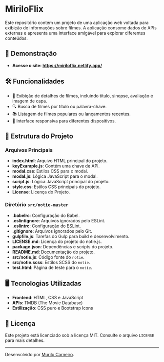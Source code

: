 # MiriloFlix

Este repositório contém um projeto de uma aplicação web voltada para exibição de informações sobre filmes. A aplicação consome dados de APIs externas e apresenta uma interface amigável para explorar diferentes conteúdos.

## 🚀 Demonstração

- **Acesse o site: https://miriloflix.netlify.app/**

## 🛠️ Funcionalidades

- 🎥 Exibição de detalhes de filmes, incluindo título, sinopse, avaliação e imagem de capa.
- 🔍 Busca de filmes por título ou palavra-chave.
- 📚 Listagem de filmes populares ou lançamentos recentes.
- 📱 Interface responsiva para diferentes dispositivos.

## 📂 Estrutura do Projeto

### Arquivos Principais

- **index.html**: Arquivo HTML principal do projeto.
- **keyExample.js**: Contém uma chave de API.
- **modal.css**: Estilos CSS para o modal.
- **modal.js**: Lógica JavaScript para o modal.
- **script.js**: Lógica JavaScript principal do projeto.
- **style.css**: Estilos CSS principais do projeto.
- **License**: Licença do Projeto.

### Diretório `src/notie-master`

- **.babelrc**: Configuração do Babel.
- **.eslintignore**: Arquivos ignorados pelo ESLint.
- **.eslintrc**: Configuração do ESLint.
- **.gitignore**: Arquivos ignorados pelo Git.
- **gulpfile.js**: Tarefas do Gulp para build e desenvolvimento.
- **LICENSE.md**: Licença do projeto do notie.js.
- **package.json**: Dependências e scripts do projeto.
- **README.md**: Documentação do projeto.
- **src/notie.js**: Código fonte do `notie`.
- **src/notie.scss**: Estilos SCSS do `notie`.
- **test.html**: Página de teste para o `notie`.

## 🖥️ Tecnologias Utilizadas

- **Frontend**: HTML, CSS e JavaScript
- **APIs**: TMDB (The Movie Database)
- **Estilização**: CSS puro e Bootstrap Icons

## 📄 Licença

Este projeto está licenciado sob a licença MIT. Consulte o arquivo `LICENSE` para mais detalhes.

---

Desenvolvido por [Murilo Carneiro](https://github.com/murilpcarneiro).
